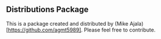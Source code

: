 ## Distributions Package

This is a package created and distributed by (Mike Ajala)[https://github.com/agmt5989]. Please feel free to contribute.